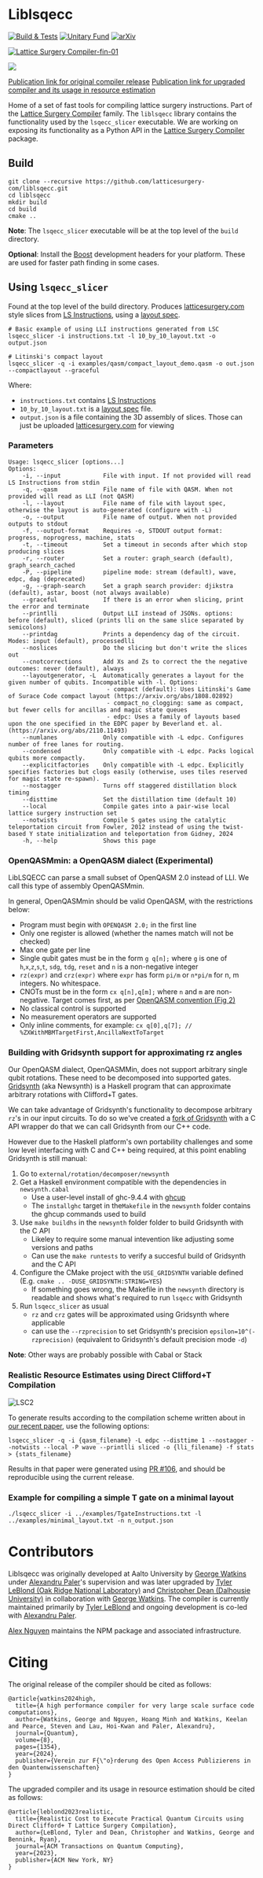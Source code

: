 # Liblsqecc

[![Build & Tests](https://github.com/latticesurgery-com/liblsqecc/actions/workflows/build_and_test.yml/badge.svg)](https://github.com/latticesurgery-com/liblsqecc/actions/workflows/build_and_test.yml)
[![Unitary Fund](https://img.shields.io/badge/Supported%20By-Unitary%20Fund-FFFF00.svg)](https://unitary.fund)
[![arXiv](https://img.shields.io/badge/arXiv-2302.02459-b31b1b.svg)](https://arxiv.org/abs/2302.02459)

[![Lattice Surgery Compiler-fin-01](https://user-images.githubusercontent.com/46719079/150657000-8e83c649-84a8-431b-aab0-d44d847e5a24.png)](https://latticesurgery.com)

![](https://user-images.githubusercontent.com/36427091/193476068-eddfea28-3d91-4398-8de4-3a55bb43faa7.gif)

[Publication link for original compiler release](https://quantum-journal.org/papers/q-2024-05-22-1354/)
[Publication link for upgraded compiler and its usage in resource estimation](https://dl.acm.org/doi/abs/10.1145/3689826)

Home of a set of fast tools for compiling lattice surgery instructions. Part of the [Lattice Surgery Compiler](https://github.com/latticesurgery-com/lattice-surgery-compiler) family. The `liblsqecc` library contains the functionality used by the `lsqecc_slicer` executable. We are working on exposing its functionality as a Python API in the [Lattice Surgery Compiler](https://github.com/latticesurgery-com/lattice-surgery-compiler) package.

## Build
```shell
git clone --recursive https://github.com/latticesurgery-com/liblsqecc.git
cd liblsqecc
mkdir build
cd build
cmake ..
```

**Note**: The `lsqecc_slicer` executable will be at the top level of the `build` directory.

**Optional**: Install the [Boost](https://www.boost.org/) development headers for your platform. These are used for faster path finding in some cases.

## Using `lsqecc_slicer`

Found at the top level of the build directory. Produces [latticesurgery.com](https://latticesurgery.com) style slices from [LS Instructions](https://github.com/latticesurgery-com/lattice-surgery-compiler/issues/246), using a [layout spec](https://github.com/latticesurgery-com/lattice-surgery-compiler/issues/250).
 
```shell
# Basic example of using LLI instructions generated from LSC
lsqecc_slicer -i instructions.txt -l 10_by_10_layout.txt -o output.json

# Litinski's compact layout
lsqecc_slicer -q -i examples/qasm/compact_layout_demo.qasm -o out.json --compactlayout --graceful
```

Where:
 * `instructions.txt` contains [LS Instructions](https://github.com/latticesurgery-com/lattice-surgery-compiler/issues/246)
 * `10_by_10_layout.txt` is a [layout spec](https://github.com/latticesurgery-com/lattice-surgery-compiler/issues/250) file.
 * `output.json` is a file containing the 3D assembly of slices. Those can just be uploaded [latticesurgery.com](https://latticesurgery.com) for viewing

### Parameters

```
Usage: lsqecc_slicer [options...]
Options:
    -i, --input            File with input. If not provided will read LS Instructions from stdin
    -q, --qasm             File name of file with QASM. When not provided will read as LLI (not QASM)
    -l, --layout           File name of file with layout spec, otherwise the layout is auto-generated (configure with -L)
    -o, --output           File name of output. When not provided outputs to stdout
    -f, --output-format    Requires -o, STDOUT output format: progress, noprogress, machine, stats
    -t, --timeout          Set a timeout in seconds after which stop producing slices
    -r, --router           Set a router: graph_search (default), graph_search_cached
    -P, --pipeline         pipeline mode: stream (default), wave, edpc, dag (deprecated)
    -g, --graph-search     Set a graph search provider: djikstra (default), astar, boost (not always available)
    --graceful             If there is an error when slicing, print the error and terminate
    --printlli             Output LLI instead of JSONs. options: before (default), sliced (prints lli on the same slice separated by semicolons)
    --printdag             Prints a dependency dag of the circuit. Modes: input (default), processedlli
    --noslices             Do the slicing but don't write the slices out
    --cnotcorrections      Add Xs and Zs to correct the the negative outcomes: never (default), always
    --layoutgenerator, -L  Automatically generates a layout for the given number of qubits. Incompatible with -l. Options:
                            - compact (default): Uses Litinski's Game of Surace Code compact layout (https://arxiv.org/abs/1808.02892)
                            - compact_no_clogging: same as compact, but fewer cells for ancillas and magic state queues
                            - edpc: Uses a family of layouts based upon the one specified in the EDPC paper by Beverland et. al. (https://arxiv.org/abs/2110.11493)
    --numlanes             Only compatible with -L edpc. Configures number of free lanes for routing.
    --condensed            Only compatible with -L edpc. Packs logical qubits more compactly.
    --explicitfactories    Only compatible with -L edpc. Explicitly specifies factories but clogs easily (otherwise, uses tiles reserved for magic state re-spawn).
    --nostagger            Turns off staggered distillation block timing
    --disttime             Set the distillation time (default 10)
    --local                Compile gates into a pair-wise local lattice surgery instruction set
    --notwists             Compile S gates using the catalytic teleportation circuit from Fowler, 2012 instead of using the twist-based Y state initialization and teleportation from Gidney, 2024
    -h, --help             Shows this page  
```
### OpenQASMmin: a OpenQASM dialect (Experimental)

LibLSQECC can parse a small subset of OpenQASM 2.0 instead of LLI. We call this type of assembly OpenQASMmin.

In general, OpenQASMmin should be valid OpenQASM, with the restrictions below:
 * Program must begin with `OPENQASM 2.0;` in the first line
 * Only one register is allowed (whether the names match will not be checked)
 * Max one gate per line
 * Single qubit gates must be in the form `g q[n];` where `g` is one of `h`,`x`,`z`,`s`,`t`, `sdg`, `tdg`, `reset` and `n` is a non-negative integer
 * `rz(expr)` and `crz(expr)` where `expr` has form `pi/m` or `n*pi/m` for n, m integers. No whitespace.
 * CNOTs must be in the form `cx q[n],q[m];` where `n` and `m` are non-negative. Target comes first, as per [OpenQASM convention (Fig 2)](https://arxiv.org/pdf/1707.03429.pdf)
 * No classical control is supported
 * No measurement operators are supported
 * Only inline comments, for example: `cx q[0],q[7]; // %ZXWithMBMTargetFirst,AncillaNextToTarget`
 

### Building with Gridsynth support for approximating rz angles

Our OpenQASM dialect, OpenQASMMin, does not support arbitrary single qubit rotations. These need to be decomposed into supported gates. [Gridsynth](https://www.mathstat.dal.ca/~selinger/newsynth/) (aka Newsynth) is a Haskell program that can approximate arbitrary rotations with Clifford+T gates.

We can take advantage of Gridsynth's functionality to decompose arbitrary `rz`'s in our input circuits. To do so we've created a [fork of Gridsynth](https://github.com/latticesurgery-com/rotation-decomposer/tree/main/newsynth) with a C API wrapper do that we can call Gridsynth from our C++ code.

However due to the Haskell platform's own portability challenges and some low level interfacing with C and C++ being required, at this point enabling Gridsynth is still manual:

 1. Go to `external/rotation/decomposer/newsynth`
 2. Get a Haskell environment compatible with the dependencies in `newsynth.cabal`
    * Use a user-level install of ghc-9.4.4 with [ghcup](https://www.haskell.org/ghcup/)
    * The `installghc` target in the`Makefile` in the `newsynth` folder contains the ghcup commands used to build
 3. Use `make buildhs` in the `newsynth` folder folder to build Gridsynth with the C API
    * Likeley to require some manual intevention like adjusting some versions and paths
    * Can use the `make runtests` to verify a succesful build of Gridsynth and the C API
4. Configure the CMake project with the `USE_GRIDSYNTH` variable defined (E.g. `cmake .. -DUSE_GRIDSYNTH:STRING=YES`)
    * If something goes wrong, the Makefile in the `newsynth` directory is readable and shows what's required to run `lsqecc` with Gridsynth
5. Run `lsqecc_slicer` as usual
    * `rz` and `crz` gates will be approximated using Gridsynth where applicable
    * can use the `--rzprecision` to set Gridsynth's precision `epsilon=10^(-rzprecision)` (equivalent to Gridsynth's default precision mode `-d`)

**Note**: Other ways are probably possible with Cabal or Stack

### Realistic Resource Estimates using Direct Clifford+T Compilation
![LSC2](https://github.com/latticesurgery-com/liblsqecc/assets/12632882/4e9a83c5-2933-4edf-9ad4-fbe63791aab9)

To generate results according to the compilation scheme written about in [our recent paper](https://arxiv.org/abs/2311.10686), use the following options:

``` shell
lsqecc_slicer -q -i {qasm_filename} -L edpc --disttime 1 --nostagger --notwists --local -P wave --printlli sliced -o {lli_filename} -f stats > {stats_filename}
```

Results in that paper were generated using [PR #106](https://github.com/latticesurgery-com/liblsqecc/pull/106), and should be reproducible using the current release.

### Example for compiling a simple T gate on a minimal layout
``` shell
./lsqecc_slicer -i ../examples/TgateInstructions.txt -l ../examples/minimal_layout.txt -n n_output.json
```

# Contributors
Liblsqecc was originally developed at Aalto University by [George Watkins](https://github.com/gwwatkin) under [Alexandru Paler](https://github.com/alexandrupaler)'s supervision and was later upgraded by [Tyler LeBlond (Oak Ridge National Laboratory)](https://github.com/tylerrleblond) and [Christopher Dean (Dalhousie University)](https://github.com/christopherjdean) in collaboration with [George Watkins](https://github.com/gwwatkin). The compiler is currently maintained primarily by [Tyler LeBlond](https://github.com/tylerrleblond) and ongoing development is co-led with [Alexandru Paler](https://github.com/alexandrupaler).

[Alex Nguyen](https://github.com/alexnguyenn) maintains the NPM package and associated infrastructure.

# Citing
The original release of the compiler should be cited as follows:
```
@article{watkins2024high,
  title={A high performance compiler for very large scale surface code computations},
  author={Watkins, George and Nguyen, Hoang Minh and Watkins, Keelan and Pearce, Steven and Lau, Hoi-Kwan and Paler, Alexandru},
  journal={Quantum},
  volume={8},
  pages={1354},
  year={2024},
  publisher={Verein zur F{\"o}rderung des Open Access Publizierens in den Quantenwissenschaften}
}
```

The upgraded compiler and its usage in resource estimation should be cited as follows:
```
@article{leblond2023realistic,
  title={Realistic Cost to Execute Practical Quantum Circuits using Direct Clifford+ T Lattice Surgery Compilation},
  author={LeBlond, Tyler and Dean, Christopher and Watkins, George and Bennink, Ryan},
  journal={ACM Transactions on Quantum Computing},
  year={2023},
  publisher={ACM New York, NY}
}
```
